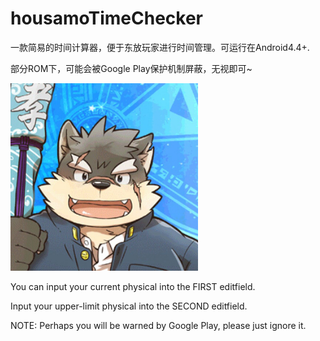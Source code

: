 # housamoTimeChecker
一款简易的时间计算器，便于东放玩家进行时间管理。可运行在Android4.4+. 

部分ROM下，可能会被Google Play保护机制屏蔽，无视即可~

<img width="300" height="300" src="https://github.com/AriizumiKW/housamoTimeChecker/blob/master/README_PIC.jpg"/>

You can input your current physical into the FIRST editfield.

Input your upper-limit physical into the SECOND editfield.

NOTE: Perhaps you will be warned by Google Play, please just ignore it.
